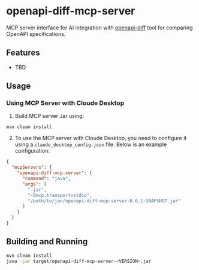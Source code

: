 # openapi-diff-mcp-server

MCP server interface for AI integration with [openapi-diff](https://github.com/OpenAPITools/openapi-diff) tool for comparing OpenAPI specifications.

## Features

- TBD

## Usage

### Using MCP Server with Cloude Desktop

1. Build MCP server Jar using:

```shell
mvn clean install
```

2. To use the MCP server with Cloude Desktop, you need to configure it using a `claude_desktop_config.json` file. Below is an example configuration:

```json
{
  "mcpServers": {
    "openapi-diff-mcp-server": {
      "command": "java",
      "args": [
        "-jar",
        "-Dmcp.transport=stdio",
        "/path/to/jar/openapi-diff-mcp-server-0.0.1-SNAPSHOT.jar"
      ]
    }
  }
}
```

## Building and Running

```bash
mvn clean install
java -jar target/openapi-diff-mcp-server-<VERSION>.jar
```
